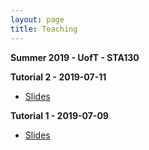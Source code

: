 ```yaml
---
layout: page
title: Teaching
---
```


**Summer 2019 - UofT - STA130**

**Tutorial 2 - 2019-07-11**
- <a href="https://daveveitch.github.io/teaching/2019S-STA130/Tutorial2.pdf">Slides</a>

**Tutorial 1 - 2019-07-09**
- <a href="https://daveveitch.github.io/teaching/2019S-STA130/Tutorial1.pdf">Slides</a>
